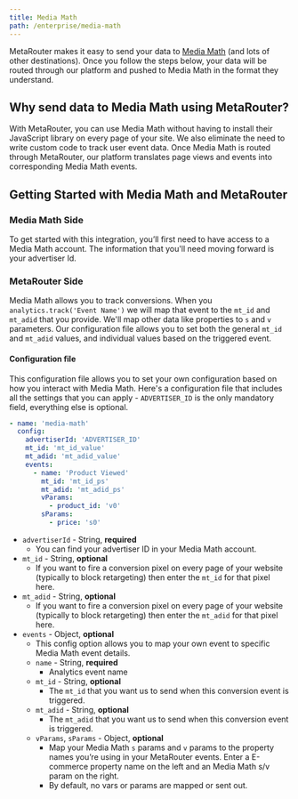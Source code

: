 ```yaml
---
title: Media Math
path: /enterprise/media-math
---
```


MetaRouter makes it easy to send your data to [Media Math](https://www.mediamath.com/) (and lots of other destinations). Once you follow the steps below, your data will be routed through our platform and pushed to Media Math in the format they understand.

## Why send data to Media Math using MetaRouter?

With MetaRouter, you can use Media Math without having to install their JavaScript library on every page of your site. We also eliminate the need to write custom code to track user event data. Once Media Math is routed through MetaRouter, our platform translates page views and events into corresponding Media Math events.

## Getting Started with Media Math and MetaRouter

### Media Math Side

To get started with this integration, you’ll first need to have access to a Media Math account. The information that you'll need moving forward is your advertiser Id.

### MetaRouter Side

Media Math allows you to track conversions. When you `analytics.track('Event Name')` we will map that event to the `mt_id` and `mt_adid` that you provide. We'll map other data like properties to `s` and `v` parameters. Our configuration file allows you to set both the general `mt_id` and `mt_adid` values, and individual values based on the triggered event.

#### Configuration file

This configuration file allows you to set your own configuration based on how you interact with Media Math. Here's a configuration file that includes all the settings that you can apply - `ADVERTISER_ID` is the only mandatory field, everything else is optional.

```yaml
- name: 'media-math'
  config:
    advertiserId: 'ADVERTISER_ID'
    mt_id: 'mt_id_value'
    mt_adid: 'mt_adid_value'
    events:
      - name: 'Product Viewed'
        mt_id: 'mt_id_ps'
        mt_adid: 'mt_adid_ps'
        vParams:
          - product_id: 'v0'
        sParams:
          - price: 's0'
```

- `advertiserId` - String, **required**
  - You can find your advertiser ID in your Media Math account.
- `mt_id` - String, **optional**
  - If you want to fire a conversion pixel on every page of your website (typically to block retargeting) then enter the `mt_id` for that pixel here.
- `mt_adid` - String, **optional**
  - If you want to fire a conversion pixel on every page of your website (typically to block retargeting) then enter the `mt_adid` for that pixel here.
- `events` - Object, **optional**
  - This config option allows you to map your own event to specific Media Math event details.
  - `name` - String, **required**
    - Analytics event name
  - `mt_id` - String, **optional**
    - The `mt_id` that you want us to send when this conversion event is triggered.
  - `mt_adid` - String, **optional**
    - The `mt_adid` that you want us to send when this conversion event is triggered.
  - `vParams`, `sParams` - Object, **optional**
    - Map your Media Math `s` params and `v` params to the property names you’re using in your MetaRouter events. Enter a E-commerce property name on the left and an Media Math s/v param on the right.
    - By default, no vars or params are mapped or sent out.

